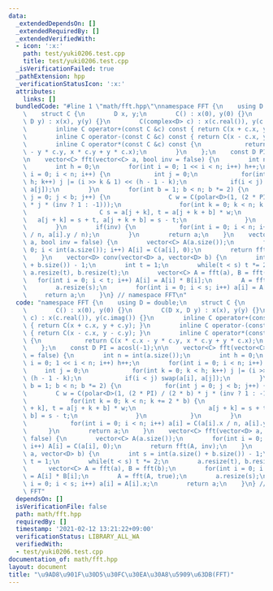 ```yaml
---
data:
  _extendedDependsOn: []
  _extendedRequiredBy: []
  _extendedVerifiedWith:
  - icon: ':x:'
    path: test/yuki0206.test.cpp
    title: test/yuki0206.test.cpp
  _isVerificationFailed: true
  _pathExtension: hpp
  _verificationStatusIcon: ':x:'
  attributes:
    links: []
  bundledCode: "#line 1 \"math/fft.hpp\"\nnamespace FFT {\n    using D = double;\n\
    \    struct C {\n        D x, y;\n        C() : x(0), y(0) {}\n        C(D x,\
    \ D y) : x(x), y(y) {}\n        C(complex<D> c) : x(c.real()), y(c.imag()) {}\n\
    \        inline C operator+(const C &c) const { return C(x + c.x, y + c.y); }\n\
    \        inline C operator-(const C &c) const { return C(x - c.x, y - c.y); }\n\
    \        inline C operator*(const C &c) const {\n            return C(x * c.x\
    \ - y * c.y, x * c.y + y * c.x);\n        }\n    };\n    const D PI = acosl(-1);\n\
    \n    vector<C> fft(vector<C> a, bool inv = false) {\n        int n = int(a.size());\n\
    \        int h = 0;\n        for(int i = 0; 1 << i < n; i++) h++;\n        for(int\
    \ i = 0; i < n; i++) {\n            int j = 0;\n            for(int k = 0; k <\
    \ h; k++) j |= (i >> k & 1) << (h - 1 - k);\n            if(i < j) swap(a[i],\
    \ a[j]);\n        }\n        for(int b = 1; b < n; b *= 2) {\n            for(int\
    \ j = 0; j < b; j++) {\n                C w = C(polar<D>(1, (2 * PI) / (2 * b)\
    \ * j * (inv ? 1 : -1)));\n                for(int k = 0; k < n; k += 2 * b) {\n\
    \                    C s = a[j + k], t = a[j + k + b] * w;\n                 \
    \   a[j + k] = s + t, a[j + k + b] = s - t;\n                }\n            }\n\
    \        }\n        if(inv) {\n            for(int i = 0; i < n; i++) a[i] = C(a[i].x\
    \ / n, a[i].y / n);\n        }\n        return a;\n    }\n    vector<C> fft(vector<D>\
    \ a, bool inv = false) {\n        vector<C> A(a.size());\n        for(int i =\
    \ 0; i < int(a.size()); i++) A[i] = C(a[i], 0);\n        return fft(A, inv);\n\
    \    }\n    vector<D> conv(vector<D> a, vector<D> b) {\n        int s = int(a.size()\
    \ + b.size()) - 1;\n        int t = 1;\n        while(t < s) t *= 2;\n       \
    \ a.resize(t), b.resize(t);\n        vector<C> A = fft(a), B = fft(b);\n     \
    \   for(int i = 0; i < t; i++) A[i] = A[i] * B[i];\n        A = fft(A, true);\n\
    \        a.resize(s);\n        for(int i = 0; i < s; i++) a[i] = A[i].x;\n   \
    \     return a;\n    }\n} // namespace FFT\n"
  code: "namespace FFT {\n    using D = double;\n    struct C {\n        D x, y;\n\
    \        C() : x(0), y(0) {}\n        C(D x, D y) : x(x), y(y) {}\n        C(complex<D>\
    \ c) : x(c.real()), y(c.imag()) {}\n        inline C operator+(const C &c) const\
    \ { return C(x + c.x, y + c.y); }\n        inline C operator-(const C &c) const\
    \ { return C(x - c.x, y - c.y); }\n        inline C operator*(const C &c) const\
    \ {\n            return C(x * c.x - y * c.y, x * c.y + y * c.x);\n        }\n\
    \    };\n    const D PI = acosl(-1);\n\n    vector<C> fft(vector<C> a, bool inv\
    \ = false) {\n        int n = int(a.size());\n        int h = 0;\n        for(int\
    \ i = 0; 1 << i < n; i++) h++;\n        for(int i = 0; i < n; i++) {\n       \
    \     int j = 0;\n            for(int k = 0; k < h; k++) j |= (i >> k & 1) <<\
    \ (h - 1 - k);\n            if(i < j) swap(a[i], a[j]);\n        }\n        for(int\
    \ b = 1; b < n; b *= 2) {\n            for(int j = 0; j < b; j++) {\n        \
    \        C w = C(polar<D>(1, (2 * PI) / (2 * b) * j * (inv ? 1 : -1)));\n    \
    \            for(int k = 0; k < n; k += 2 * b) {\n                    C s = a[j\
    \ + k], t = a[j + k + b] * w;\n                    a[j + k] = s + t, a[j + k +\
    \ b] = s - t;\n                }\n            }\n        }\n        if(inv) {\n\
    \            for(int i = 0; i < n; i++) a[i] = C(a[i].x / n, a[i].y / n);\n  \
    \      }\n        return a;\n    }\n    vector<C> fft(vector<D> a, bool inv =\
    \ false) {\n        vector<C> A(a.size());\n        for(int i = 0; i < int(a.size());\
    \ i++) A[i] = C(a[i], 0);\n        return fft(A, inv);\n    }\n    vector<D> conv(vector<D>\
    \ a, vector<D> b) {\n        int s = int(a.size() + b.size()) - 1;\n        int\
    \ t = 1;\n        while(t < s) t *= 2;\n        a.resize(t), b.resize(t);\n  \
    \      vector<C> A = fft(a), B = fft(b);\n        for(int i = 0; i < t; i++) A[i]\
    \ = A[i] * B[i];\n        A = fft(A, true);\n        a.resize(s);\n        for(int\
    \ i = 0; i < s; i++) a[i] = A[i].x;\n        return a;\n    }\n} // namespace\
    \ FFT"
  dependsOn: []
  isVerificationFile: false
  path: math/fft.hpp
  requiredBy: []
  timestamp: '2021-02-12 13:21:22+09:00'
  verificationStatus: LIBRARY_ALL_WA
  verifiedWith:
  - test/yuki0206.test.cpp
documentation_of: math/fft.hpp
layout: document
title: "\u9AD8\u901F\u30D5\u30FC\u30EA\u30A8\u5909\u63DB(FFT)"
---
```

